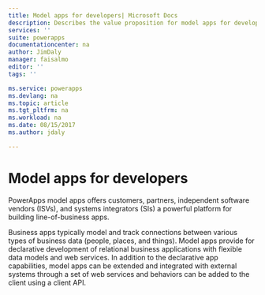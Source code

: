 ```yaml
---
title: Model apps for developers| Microsoft Docs
description: Describes the value proposition for model apps for developers.
services: ''
suite: powerapps
documentationcenter: na
author: JimDaly
manager: faisalmo
editor: ''
tags: ''

ms.service: powerapps
ms.devlang: na
ms.topic: article
ms.tgt_pltfrm: na
ms.workload: na
ms.date: 08/15/2017
ms.author: jdaly

---
```

# Model apps for developers

PowerApps model apps offers customers, partners, independent software vendors (ISVs), and systems integrators (SIs) a powerful platform for building line-of-business apps. 

Business apps typically model and track connections between various types of business data (people, places, and things). Model apps provide for declarative development of relational business applications with flexible data models and web services. In addition to the declarative app capabilities, model apps can be extended and integrated with external systems through a set of web services and behaviors can be added to the client using a client API.
